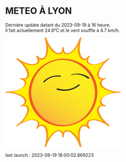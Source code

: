 # METEO À LYON

Dernière update datant du 2023-09-19 à 16 heure.  
Il fait actuellement 24.8°C et le vent souffle à 4.7 km/h.      

![](./.github/sun.png)

last launch : 2023-09-19 18:00:02.669223

